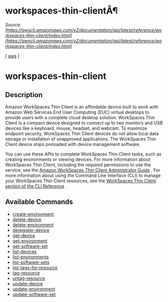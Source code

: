 # workspaces-thin-clientÂ¶

*Source: [https://awscli.amazonaws.com/v2/documentation/api/latest/reference/workspaces-thin-client/index.html](https://awscli.amazonaws.com/v2/documentation/api/latest/reference/workspaces-thin-client/index.html)*

[ [aws](https://awscli.amazonaws.com/v2/documentation/api/latest/reference/index.html#cli-aws) ]

# workspaces-thin-client

## Description

Amazon WorkSpaces Thin Client is an affordable device built to work with Amazon Web Services End User Computing (EUC) virtual desktops to provide users with a complete cloud desktop solution. WorkSpaces Thin Client is a compact device designed to connect up to two monitors and USB devices like a keyboard, mouse, headset, and webcam. To maximize endpoint security, WorkSpaces Thin Client devices do not allow local data storage or installation of unapproved applications. The WorkSpaces Thin Client device ships preloaded with device management software.

You can use these APIs to complete WorkSpaces Thin Client tasks, such as creating environments or viewing devices. For more information about WorkSpaces Thin Client, including the required permissions to use the service, see the [Amazon WorkSpaces Thin Client Administrator Guide](https://docs.aws.amazon.com/workspaces-thin-client/latest/ag/) . For more information about using the Command Line Interface (CLI) to manage your WorkSpaces Thin Client resources, see the [WorkSpaces Thin Client section of the CLI Reference](https://docs.aws.amazon.com/cli/latest/reference/workspaces-thin-client/index.html) .

## Available Commands

- [create-environment](https://awscli.amazonaws.com/v2/documentation/api/latest/reference/workspaces-thin-client/create-environment.html)
- [delete-device](https://awscli.amazonaws.com/v2/documentation/api/latest/reference/workspaces-thin-client/delete-device.html)
- [delete-environment](https://awscli.amazonaws.com/v2/documentation/api/latest/reference/workspaces-thin-client/delete-environment.html)
- [deregister-device](https://awscli.amazonaws.com/v2/documentation/api/latest/reference/workspaces-thin-client/deregister-device.html)
- [get-device](https://awscli.amazonaws.com/v2/documentation/api/latest/reference/workspaces-thin-client/get-device.html)
- [get-environment](https://awscli.amazonaws.com/v2/documentation/api/latest/reference/workspaces-thin-client/get-environment.html)
- [get-software-set](https://awscli.amazonaws.com/v2/documentation/api/latest/reference/workspaces-thin-client/get-software-set.html)
- [list-devices](https://awscli.amazonaws.com/v2/documentation/api/latest/reference/workspaces-thin-client/list-devices.html)
- [list-environments](https://awscli.amazonaws.com/v2/documentation/api/latest/reference/workspaces-thin-client/list-environments.html)
- [list-software-sets](https://awscli.amazonaws.com/v2/documentation/api/latest/reference/workspaces-thin-client/list-software-sets.html)
- [list-tags-for-resource](https://awscli.amazonaws.com/v2/documentation/api/latest/reference/workspaces-thin-client/list-tags-for-resource.html)
- [tag-resource](https://awscli.amazonaws.com/v2/documentation/api/latest/reference/workspaces-thin-client/tag-resource.html)
- [untag-resource](https://awscli.amazonaws.com/v2/documentation/api/latest/reference/workspaces-thin-client/untag-resource.html)
- [update-device](https://awscli.amazonaws.com/v2/documentation/api/latest/reference/workspaces-thin-client/update-device.html)
- [update-environment](https://awscli.amazonaws.com/v2/documentation/api/latest/reference/workspaces-thin-client/update-environment.html)
- [update-software-set](https://awscli.amazonaws.com/v2/documentation/api/latest/reference/workspaces-thin-client/update-software-set.html)